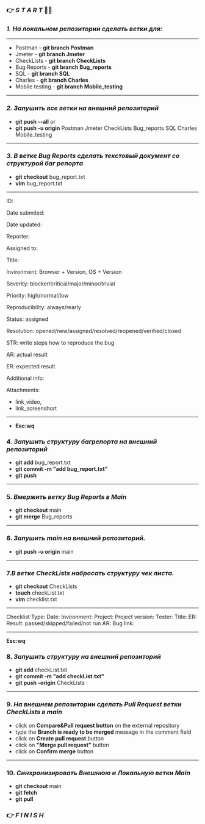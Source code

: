 ### 👉 *S T A R T* 💙💛
### *1. На локальном репозитории сделать ветки для:*
*** 
- Postman - **git branch Postman**
- Jmeter - **git branch Jmeter**
- CheckLists - **git branch CheckLists**
- Bug Reports - **git branch Bug_reports**
- SQL - **git branch SQL**
- Charles - **git branch Charles**
- Mobile testing - **git branch Mobile_testing**
*** 

### *2. Запушить все ветки на внешний репозиторий*

- **git push --all**
or
- **git push -u origin** Postman Jmeter CheckLists Bug_reports SQL Charles Mobile_testing  

***
### *3. В ветке Bug Reports сделать текстовый документ со структурой баг репорта*
- **git checkout** bug_report.txt
- **vim** bug_report.txt

***
ID: 

Date submited: 

Date updated:

Reporter: 

Assigned to: 

Title: 

Invironment: Browser + Version, OS + Version 

Severity: blocker/critical/major/minor/trivial

Priority: high/normal/low

Reproducibility: always/rearly

Status: assigned

Resolution: opened/new/assigned/resolved/reopened/verified/closed

STR: write steps how to reproduce the bug

AR: actual result

ER: expected result

Additional info: 

Attachments:
- link_video,
- link_screenshort

***
- **Esc:wq**
### 4. *Запушить структуру багрепорта на внешний репозиторий*

- **git add** bug_report.txt
- **git commit -m "add bug_report.txt"**
- **git push**
***
### 5. *Вмержить ветку Bug Reports в Main*
- **git checkout** main
- **git merge** Bug_reports
***
### 6. *Запушить main на внешний репозиторий.*
- **git push -u origin** main
***
### 7.*В ветке CheckLists набросать структуру чек листа.*
- **git checkout** CheckLists
- **touch** checkList.txt
- **vim** checklist.txt
***
Checklist
Type:
Date:
Invironment:
Project:
Project version:
Tester:
Title:
ER:
Result: passed/skipped/failed/not run
AR:
Bug link:
***
**Esc:wq**
### 8. *Запушить структуру на внешний репозиторий*
- **git add** checkList.txt
- **git commit -m "add checkList.txt"**
- **git push -origin** CheckLists
***
### 9. *На внешнем репозитории сделать Pull Request ветки CheckLists в main*
- click on **Compare&Pull request button** on the external repository
- type the **Branch is ready to be merged** message in the comment field
- click on **Create pull request** button
- click on **"Merge pull request"** button
- click on **Confirm merge** button
***
### 10. *Синхронизировать Внешнюю и Локальную ветки Main*
- **git checkout** main
- **git fetch**
- **git pull**

###  👉 *F I N I S H* 








